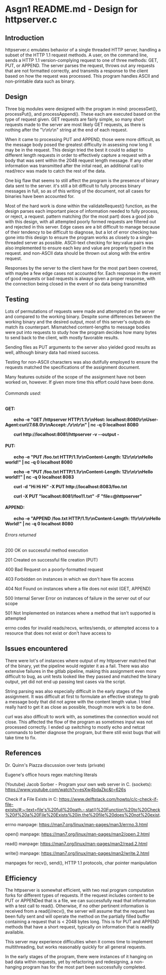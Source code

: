 # **Asgn1 README.md - Design for httpserver.c**

## **Introduction**

httpserver.c emulates behavior of a single threaded
HTTP server, handling a subset of the HTTP 1.1 
request methods. A user, on the command line, sends
a HTTP 1.1 version-complying request to one of three
methods: GET, PUT, or APPEND. The server parses the 
request, throws out any requests that are not formatted
correctly, and transmits a response to the client based on
how the request was processed. This program handles
ASCII and non-printable data such as binary.

## **Design**

Three big modules were designed with the program in mind:
processGet(), processPut(), and processAppend(). These each
are executed based on the type of request given. GET requests
are fairly simple, so many short requests made to the server 
are most likely GET requests, as there is nothing after the 
"\r\n\r\n" string at the end of each request. 

When it came to processing PUT and APPEND, those were more 
difficult, as the message body posed the greatest difficulty in
assessing now long it may be in the request. This design tried
the best it could to adapt to different length requests in order
to effectively capture a request with a body that was sent within
the 2048 request length message. If any other information was 
transmitted after the inital read, an additional call to read/recv
was made to catch the rest of the data. 

One big flaw that seems to still affect the program is the presence
of binary data sent to the server. it's still a bit difficult to
fully process binary messages in full, so as of this writing of
the document, not all cases for binaries have been accounted for.

Most of the hard work is done within the validateRequest() function,
as the design parses each important piece of information needed to
fully process, or reject, a request. pattern matching (for the most
part) does a good job with this design, with all attempted poorly
formed requests are filtered out and rejected in this server.
Edge cases are a bit difficult to manage because of their tendency
to be difficult to diagnose, but a lot of error checking has gone
into this design to ensure the program works as closely to a single-
threaded server as possible. ASCII-text checking for key:value 
pairs was also implemented to ensure each key and value are properly
typed in the request. and non-ASCII data should be thrown out along
with the entire request. 

Responses by the server to the client have for the most part been
covered, with maybe a few edge cases not accounted for. Each response
in the event of good requests or bad requests is always given a 
proper response, with the connection being closed in the event of no
data being transmitted

## **Testing**

Lots of permutations of requests were made and attempted on the server
and compared to the working binary. Despite some differences between
the working binary and the desired output, most of this server's
outputs do match its counterpart. Mismatched content-lengths to message
bodies were put into requests to study how the program decides how many
bytes to send back to the client, with mostly favorable results. 

Sending files as PUT arguments to the server also yielded good results
as well, although binary data had mixed success. 

Testing for non-ASCII characters was also dutifully employed to ensure
the requests matched the specifications of the assignment document.

Many features outside of the scope of the assignment have not been worked
on, however. If given more time this effort could have been done.

###### Commands used:

#### GET:

&nbsp;&nbsp;&nbsp;&nbsp;&nbsp;&nbsp;&nbsp;**echo -e "GET /httpserver HTTP/1.1\r\nHost: localhost:8080\r\nUser-Agent:curl/7.68.0\r\nAccept: */*\r\n\r\n" | nc -q 0 localhost 8080**

&nbsp;&nbsp;&nbsp;&nbsp;&nbsp;&nbsp;&nbsp;**curl http://localhost:8081/httpserver -v --output -**

#### PUT:

&nbsp;&nbsp;&nbsp;&nbsp;&nbsp;&nbsp;&nbsp;**echo -e "PUT /foo.txt HTTP/1.1\r\nContent-Length: 12\r\n\r\nHello world!" | nc -q 0 localhost 8080**

&nbsp;&nbsp;&nbsp;&nbsp;&nbsp;&nbsp;&nbsp;**echo -e "PUT /foo.txt HTTP/1.1\r\nContent-Length: 12\r\n\r\nHello world!!" | nc -q 0 localhost 8083**

&nbsp;&nbsp;&nbsp;&nbsp;&nbsp;&nbsp;&nbsp;**curl -d "Hi Hi Hi" -X PUT http://localhost:8083/foo.txt**

&nbsp;&nbsp;&nbsp;&nbsp;&nbsp;&nbsp;&nbsp;**curl -X PUT "localhost:8081/foo11.txt" -F "file=@httpserver"**


#### APPEND:

&nbsp;&nbsp;&nbsp;&nbsp;&nbsp;&nbsp;&nbsp;**echo -e "APPEND /foo.txt HTTP/1.1\r\nContent-Length: 11\r\n\r\nHello World!" | nc -q 0 localhost 8080**

###### Errors returned

200 OK on successful method execution

201 Created on successful file creation (PUT)

400 Bad Request on a poorly-formatted request

403 Forbidden on instances in which we don't have file access

404 Not Found on instances where a file does not exist (GET, APPEND)

500 Internal Server Error on instances of failure in the server out of our scope

501 Not Implemented on instances where a method that isn't supported is attempted

errno codes for invalid reads/recvs, writes/sends, or attempted access to a resource
that does not exist or don't have access to

## **Issues encountered**

There were lot's of instances where output of my httpserver matched that of the binary,
yet the pipeline would register it as a fail. There was also extensive failures in the
gitlab pipeline, making this assignment even more difficult to bug, as unit tests looked
like they passed and matched the binary output, yet did not end up passing test cases
via the script.

String parsing was also especially difficult in the early stages of the assignment.
It was difficult at first to formulate an effective strategy to grab a message body
that did not agree with the content length value. I tried really hard to get it as
close as possible, though more work is to be done.

curl was also difficult to work with, as sometimes the connection would not close.
This affected the flow of the program as sometimes input was not processed correctly.
I ended up switching to mostly echo and netcat commands to better diagnose the program,
but there still exist bugs that will take time to fix. 

## **References**

Dr. Quinn's Piazza discussion over tests (private)

Eugene's office hours regex matching literals

(Youtube) Jacob Sorber - Program your own web server in C. (sockets): https://www.youtube.com/watch?v=esXw4bdaZkc&t=626s

Check if a File Exists in C: https://www.delftstack.com/howto/c/c-check-if-file-exists/#:~:text=file's%20full%20path.-,stat()%20Function%20to%20Check%20if%20a%20File%20Exists%20in,the%20file%20does%20not%20exist.

errno manpage: https://man7.org/linux/man-pages/man3/errno.3.html

open() manpage: https://man7.org/linux/man-pages/man2/open.2.html

read() manpage: https://man7.org/linux/man-pages/man2/read.2.html

write() manpage: https://man7.org/linux/man-pages/man2/write.2.html

manpages for recv(), send(), HTTP 1.1 protocols, char pointer manipulation

## Efficiency

The httpserver is somewhat efficient, with two real program computation
forks for different types of requests. If the request includes content
to be PUT or APPENDed that is a file, we can successfully read that 
information with a test call to read(). Otherwise, if no other pertinent
information is received from a read()/recv(), the server will assume 
that the request has been fully sent and will operate the method on 
the partially filled buffer containing a request that is < 2048 bytes 
long. This is for PUT and APPEND methods that have a short request,
typically on information that is readily available. 

This server may experience difficulties when it comes time to implement
multithreading, but works reasonably quickly for all general requests.

In the early stages of the program, there were instances of it hanging
on bad data within requests, yet by refactoring and redesigning, a non-
hanging program has for the most part been successfully completed.